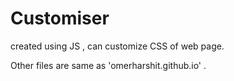 # Customiser
created using JS , can customize CSS of web page.

Other files are same as 'omerharshit.github.io' .
